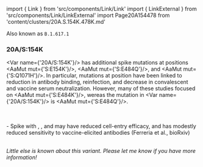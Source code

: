 import { Link } from 'src/components/Link/Link'
import { LinkExternal } from 'src/components/Link/LinkExternal'
import Page20A154478 from 'content/clusters/20A.S.154K.478K.md'

Also known as `B.1.617.1`

<Page20A154478/>

### 20A/S:154K

<Var name={'20A/S:154K'}/> has additional spike mutations at positions <AaMut mut={'S:E154K'}/>, <AaMut mut={'S:E484Q'}/>, and <AaMut mut={'S:Q1071H'}/>.
In particular, mutations at position <Mut name="S:E484"/> have been linked to reduction in antibody binding, reinfection, and decrease in convalescent and vaccine serum neutralization.
However, many of these studies focused on <AaMut mut={'S:E484K'}/>, wereas the mutation in <Var name={'20A/S:154K'}/> is <AaMut mut={'S:E484Q'}/>.

<br/>
<br/>
- Spike with <AaMut mut={'S:L452R'}/>, <AaMut mut={'S:E484Q'}/>, and <AaMut mut={'S:P681R'}/> may have reduced cell-entry efficacy, and has modestly reduced sensitivity to vaccine-elicited antibodies (<LinkExternal href="https://www.biorxiv.org/content/10.1101/2021.05.08.443253v1">Ferreria et al., bioRxiv</LinkExternal>)

<br/>
<br/>


_Little else is known about this variant. Please let me know if you have more information!_
